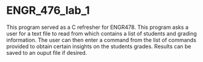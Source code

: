 # ENGR_476_lab_1

This program served as a C refresher for ENGR478. This program asks a user for a text file to read from which contains a list of students and grading information. The user can then enter a command from the list of commands provided to obtain certain insights on the students grades. Results can be saved to an ouput file if desired.
